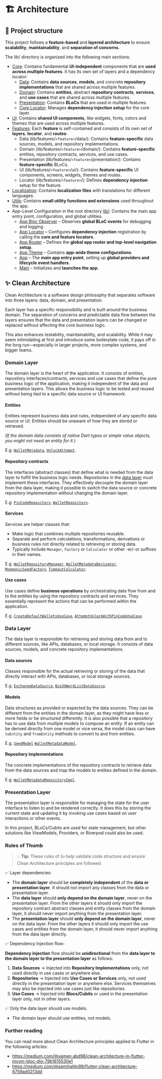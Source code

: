 # 🏗 Architecture

## 📁 Project structure

This project follows a **feature-based** and **layered architecture** to ensure **scalability**, **maintainability**, and **separation of concerns**.

The lib/ directory is organized into the following main sections:

- [Core](lib/core/): Contains fundamental **UI-independent** components that are **used across multiple features**. It has its own set of layers and a dependency locator:
  - [Data](lib/core/data/): Contains **data sources**, **models**, and concrete **repository implementations** that are shared across multiple features.
  - [Domain](lib/core/domain/): Contains **entities**, abstract **repository contracts**, **services**, and **use cases** that are shared across multiple features.
  - [Presentation](lib/core/presentation/): Contains **BLoCs** that are used in multiple features.
  - [Core Locator](lib/core/): Manages **dependency injection setup** for the core layer.
- [UI](lib/ui/): Contains **shared UI components**, like widgets, fonts, colors and themes that are used across multiple features.
- [Features](lib/features/): Each **feature** is self-contained and consists of its own set of **layers**, **locator**, and **routes**:
  - Data (lib/features/`<feature>`/data/): Contains **feature-specific** data sources, models, and repository implementations.
  - Domain (lib/features/`<feature>`/domain/): Contains **feature-specific** entities, repository contracts, services, and use cases.
  - Presentation (lib/features/`<feature>`/presentation/): Contains **feature-specific** BLoCs.
  - UI (lib/features/`<feature>`/ui/): Contains **feature-specific** UI components, screens, widgets, themes and routes.
  - Locator (lib/features/`<feature>`/): Defines **dependency injection** setup for the feature.
- [Localization](lib/l10n/): Contains **localization files** with translations for different languages.
- [Utils](lib/utils/): Contains **small utility functions and extensions** used throughout the app.
- App-Level Configuration in the root directory [lib/](lib/): Contains the main app entry point, configuration, and global utilities.
  - [App Bloc Observer](app_bloc_observer.dart) – Observes **global BLoC events** for debugging and logging.
  - [App Locator](app_locator.dart) – Configures **dependency injection** registration by calling the **core and feature locators**.
  - [App Router](app_router.dart) – Defines the **global app router and top-level navigation setup**.
  - [App Theme](app_theme.dart) – Contains **app-wide theme configurations**.
  - [App](app.dart) – The **main app entry point**, setting up **global providers and lifecycle event handlers**.
  - [Main](main.dart) – Initializes and **launches the app**.

## ✨ Clean Architecture

Clean Architecture is a software design philosophy that separates software into three layers: data, domain, and presentation.

Each layer has a specific responsibility and is built around the business domain. The separation of concerns and predictable data flow between the layers ensures that the data and presentation layers can be changed or replaced without affecting the core business logic.

This also enhances testability, maintainability, and scalability. While it may seem intimidating at first and introduce some boilerplate code, it pays off in the long run—especially in larger projects, more complex systems, and bigger teams.

### Domain Layer

The domain layer is the heart of the application. It consists of entities, repository interfaces/contracts, services and use cases that define the pure business logic of the application, making it independent of the data and presentation layers. This allows the business logic to be tested and reused without being tied to a specific data source or UI framework.

#### Entities

Entities represent business data and rules, independent of any specific data source or UI. Entities should be unaware of how they are stored or retrieved.

_(If the domain data consists of native Dart types or simple value objects, you might not need an entity for it.)_

E.g. [`WalletMetadata`](lib/features/wallet/domain/entities/wallet_metadata.dart), [`UnlockAttempt`](lib/features/pin_code/domain/entities/unlock_attempt.dart).

#### Repository contracts

The interfaces (abstract classes) that define what is needed from the data layer to fulfill the business logic needs. Repositories in the [data layer](#data-layer) must implement these interfaces. They effectively decouple the domain layer from the data layer, making it possible to switch the data source or concrete repository implementation without changing the domain layer.

E.g. [`PinCodeRepository`](lib/features/pin_code/domain/repositories/pin_code_repository.dart), [`WalletRepository`](lib/features/wallet/domain/repositories/wallet_repository.dart).

#### Services

Services are helper classes that:

- Make logic that combines multiple repositories reusable.
- Separate and perform calculations, transformations, derivations or business rules not directly related to retrieving or storing data.
- Typically include `Manager`, `Factory` or `Calculator` or other -er/-or suffixes in their names.

E.g. [`WalletRepositoryManager`](lib/core/domain/services/wallet_repository_manager.dart), [`WalletMetadataDerivator`](lib/core/domain/services/wallet_metadata_derivation_service.dart), [`MnemonicSeedFactory`](lib/core/domain/services/mnemonic_seed_factory.dart), [`TimeoutCalculator`](lib/features/pin_code/domain/services/timeout_calculator.dart).

#### Use cases

Use cases define **business operations** by orchestrating data flow from and to the entities by using the repository contracts and services. They essentially represent the actions that can be performed within the application.

E.g. [`CreateDefaultWalletsUseCase`](lib/features/onboarding/domain/usecases/create_default_wallets_usecase.dart), [`AttemptUnlockWithPinCodeUseCase`](lib/features/app_unlock/domain/usecases/attempt_unlock_with_pin_code_usecase.dart).

### Data Layer

The data layer is responsible for retrieving and storing data from and to different sources, like APIs, databases, or local storage. It consists of data sources, models, and concrete repository implementations.

#### Data sources

Classes responsible for the actual retrieving or storing of the data that directly interact with APIs, databases, or local storage sources.

E.g. [`ExchangeDataSource`](lib/core/data/datasources/exchange_data_source.dart), [`Bip39WordListDataSource`](lib/features/recover_wallet/data/datasources/bip39_word_list_data_source.dart).

#### Models

Data structures as provided or expected by the data sources. They can be different from the entities in the domain layer, as they might have less or more fields or be structured differently. It is also possible that a repository has to use data from multiple models to compose an entity. If an entity can be derived directly from one model or vice versa, the model class can have `toEntity` and `fromEntity` methods to convert to and from entities.

E.g. [`SeedModel`](lib/core/data/models/seed_model.dart) [`WalletMetadataModel`](lib/core/data/models/wallet_metadata_model.dart).

#### Repository implementations

The concrete implementations of the repository contracts to retrieve data from the data sources and map the models to entities defined in the domain.

E.g. [`WalletMetadataRepositoryImpl`](lib/core/data/repositories/hive_wallet_metadata_repository_impl.dart).

### Presentation Layer

The presentation layer is responsible for managing the state for the user interface to listen to and be rendered correctly. It does this by storing the current state and updating it by invoking use cases based on user interactions or other events.

In this project, BLoCs/Cubits are used for state management, but other solutions like ViewModels, Providers, or Riverpod could also be used.

### Rules of Thumb

> 💡 **Tip:** These rules of 👍 help validate code structure and ensure Clean Architecture principles are followed.

✅ Layer dependencies:

- The **domain layer** should be **completely independent** of the **data or presentation layer**. It should not import any classes from the data or presentation layer.
- The **data layer** should **only depend on the domain layer**, never on the presentation layer. From the other layers it should only import the repository contract abstract classes and entity classes from the domain layer, it should never import anything from the presentation layer.
- The **presentation layer** should **only depend on the domain layer**, never on the data layer. From the other layers it should only import the use cases and entities from the domain layer, it should never import anything from the data layer directly.

✅ Dependency Injection flow:

**Dependency injection** flow should be **unidirectional** from the **data layer to the domain layer to the presentation layer** as follows:

1. **Data Sources** → Injected into **Repository Implementations** only, not used directly in use cases or anywhere else.
2. **Repositories** → Injected into **Use Cases or Services** only, not used directly in the presentation layer or anywhere else. Services themselves may also be injected into use cases just like repositories.
3. **Use Cases** → Injected into **Blocs/Cubits** or used in the presentation layer only, not in other layers.

✅ Only the data layer should use models.

- The domain layer should use entities, not models.

### Further reading

You can read more about Clean Architecture principles applied to Flutter in the following articles:

- https://medium.com/@yamen.abd98/clean-architecture-in-flutter-mvvm-bloc-dio-79b1615530e1
- https://medium.com/@semihaltin99/flutter-clean-architecture-8759ad0213dd
